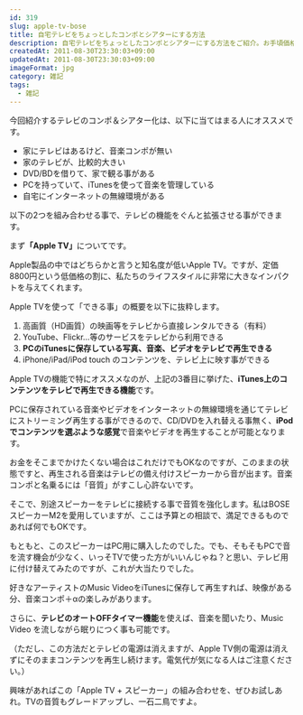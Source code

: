 ```yaml
---
id: 319
slug: apple-tv-bose
title: 自宅テレビをちょっとしたコンポとシアターにする方法
description: 自宅テレビをちょっとしたコンポとシアターにする方法をご紹介。お手頃価格で、手に入ります。
createdAt: 2011-08-30T23:30:03+09:00
updatedAt: 2011-08-30T23:30:03+09:00
imageFormat: jpg
category: 雑記
tags:
  - 雑記
---
```



今回紹介するテレビのコンポ＆シアター化は、以下に当てはまる人にオススメです。

* 家にテレビはあるけど、音楽コンポが無い
* 家のテレビが、比較的大きい
* DVD/BDを借りて、家で観る事がある
* PCを持っていて、iTunesを使って音楽を管理している
* 自宅にインターネットの無線環境がある

以下の2つを組み合わせる事で、テレビの機能をぐんと拡張させる事ができます。

<app-external-link title="Apple TV" note="テレビの体験を、アップグレード。" link="https://apple.com/jp/tv/" img-file-name="appletv4k.png"></app-external-link>

<app-kaereba-link item-title="Bose Computer MusicMonitor PCスピーカー ブラック CMM BK" img-file-name="bose_m2_500x500.png" shop-name="BOSE" amazon-item-id="B002QNEHC6" rakuten-item-id="5b6932daf77d57fbe74a51a8ef4ee53d" search-keyword="Bose Computer MusicMonitor"></app-kaereba-link>

まず<strong>「Apple TV」</strong>についてです。

Apple製品の中ではどちらかと言うと知名度が低いApple TV。ですが、定価8800円という低価格の割に、私たちのライフスタイルに非常に大きなインパクトを与えてくれます。

<app-photo-image article-id="319" img-file-name="20110831_appleTV_bose_2.jpg" caption="Apple TV"></app-photo-image>

Apple TVを使って「できる事」の概要を以下に抜粋します。

1. 高画質（HD画質）の映画等をテレビから直接レンタルできる（有料）
2. YouTube、Flickr…等のサービスをテレビから利用できる
3. <strong>PCのiTunesに保存している写真、音楽、ビデオをテレビで再生できる</strong>
4. iPhone/iPad/iPod touch のコンテンツを、テレビ上に映す事ができる

Apple TVの機能で特にオススメなのが、上記の3番目に挙げた、<strong>iTunes上のコンテンツをテレビで再生できる機能</strong>です。

<app-photo-image article-id="319" img-file-name="20110831_appleTV_bose_6.jpg" caption="Apple TVからiTunesに接続"></app-photo-image>

PCに保存されている音楽やビデオをインターネットの無線環境を通じてテレビにストリーミング再生する事ができるので、CD/DVDを入れ替える事無く、<strong>iPodでコンテンツを選ぶような感覚</strong>で音楽やビデオを再生することが可能となります。

<app-photo-image article-id="319" img-file-name="20110831_appleTV_bose_7.jpg" caption="音楽やビデオを選んで再生"></app-photo-image>

お金をそこまでかけたくない場合はこれだけでもOKなのですが、このままの状態ですと、再生される音楽はテレビの備え付けスピーカーから音が出ます。音楽コンポと名乗るには「音質」がすこし心許ないです。

そこで、別途スピーカーをテレビに接続する事で音質を強化します。私はBOSEスピーカーM2を愛用していますが、ここは予算との相談で、満足できるものであれば何でもOKです。

<app-photo-image article-id="319" img-file-name="20110831_appleTV_bose.jpg" caption="Bose M2"></app-photo-image>

もともと、このスピーカーはPC用に購入したのでした。でも、そもそもPCで音を流す機会が少なく、いっそTVで使った方がいいんじゃね？と思い、テレビ用に付け替えてみたのですが、これが大当たりでした。

好きなアーティストのMusic VideoをiTunesに保存して再生すれば、映像がある分、音楽コンポ＋αの楽しみがあります。

<app-photo-image article-id="319" img-file-name="20110831_appleTV_bose_4.jpg" caption="Music Video を再生"></app-photo-image>

さらに、<strong>テレビのオートOFFタイマー機能</strong>を使えば、音楽を聞いたり、Music Video を流しながら眠りにつく事も可能です。

<app-photo-image article-id="319" img-file-name="20110831_appleTV_bose_5.jpg" caption="TVのオートOFFタイマー機能"></app-photo-image>

（ただし、この方法だとテレビの電源は消えますが、Apple TV側の電源は消えずにそのままコンテンツを再生し続けます。電気代が気になる人はご注意ください。）

興味があればこの「Apple TV + スピーカー」の組み合わせを、ぜひお試しあれ。TVの音質もグレードアップし、一石二鳥ですよ。
